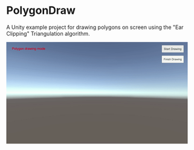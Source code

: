 # PolygonDraw

A Unity example project for drawing polygons on screen using the "Ear Clipping" Triangulation algorithm.

![Output sample](https://github.com/alondorn/PolygonDraw/blob/master/unity_event_messenger.gif)
